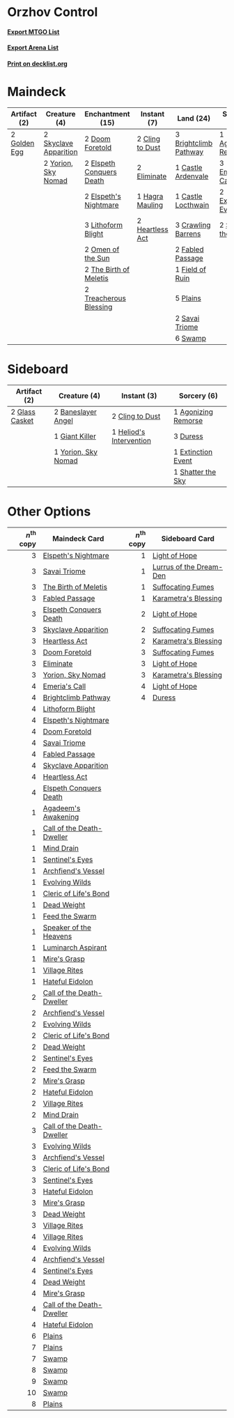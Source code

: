 # Orzhov Control

#### [Export MTGO List](../collection/Orzhov%20Control/Orzhov%20Control.txt)
#### [Export Arena List](../collection/Orzhov%20Control/Orzhov%20Control_arena.txt)
#### [Print on decklist.org](http://decklist.org/?deckmain=1%09Agonizing%20Remorse%0A3%09Brightclimb%20Pathway%0A1%09Castle%20Ardenvale%0A1%09Castle%20Locthwain%0A2%09Cling%20to%20Dust%0A3%09Crawling%20Barrens%0A2%09Doom%20Foretold%0A2%09Eliminate%0A2%09Elspeth%20Conquers%20Death%0A2%09Elspeth's%20Nightmare%0A3%09Emeria's%20Call%0A2%09Extinction%20Event%0A2%09Fabled%20Passage%0A1%09Field%20of%20Ruin%0A2%09Golden%20Egg%0A1%09Hagra%20Mauling%0A2%09Heartless%20Act%0A3%09Lithoform%20Blight%0A2%09Omen%20of%20the%20Sun%0A5%09Plains%0A2%09Savai%20Triome%0A2%09Shatter%20the%20Sky%0A2%09Skyclave%20Apparition%0A6%09Swamp%0A2%09The%20Birth%20of%20Meletis%0A2%09Treacherous%20Blessing%0A2%09Yorion,%20Sky%20Nomad&deckside=1%09Agonizing%20Remorse%0A2%09Baneslayer%20Angel%0A2%09Cling%20to%20Dust%0A3%09Duress%0A1%09Extinction%20Event%0A1%09Giant%20Killer%0A2%09Glass%20Casket%0A1%09Heliod's%20Intervention%0A1%09Shatter%20the%20Sky%0A1%09Yorion,%20Sky%20Nomad)
# Maindeck

|                                     Artifact (2)                                      |                                          Creature (4)                                          |                                         Enchantment (15)                                          |                                       Instant (7)                                        |                                           Land (24)                                            |                                         Sorcery (8)                                          |
|---------------------------------------------------------------------------------------|------------------------------------------------------------------------------------------------|---------------------------------------------------------------------------------------------------|------------------------------------------------------------------------------------------|------------------------------------------------------------------------------------------------|----------------------------------------------------------------------------------------------|
|2 [Golden Egg](http://gatherer.wizards.com/Pages/Card/Details.aspx?multiverseid=473182)|2 [Skyclave Apparition](http://gatherer.wizards.com/Pages/Card/Details.aspx?multiverseid=495603)|2 [Doom Foretold](http://gatherer.wizards.com/Pages/Card/Details.aspx?multiverseid=473149)         |2 [Cling to Dust](http://gatherer.wizards.com/Pages/Card/Details.aspx?multiverseid=476338)|3 [Brightclimb Pathway](http://gatherer.wizards.com/Pages/Card/Details.aspx?multiverseid=491911)|1 [Agonizing Remorse](http://gatherer.wizards.com/Pages/Card/Details.aspx?multiverseid=476334)|
|                                                                                       |2 [Yorion, Sky Nomad](http://gatherer.wizards.com/Pages/Card/Details.aspx?multiverseid=479752)  |2 [Elspeth Conquers Death](http://gatherer.wizards.com/Pages/Card/Details.aspx?multiverseid=476264)|2 [Eliminate](http://gatherer.wizards.com/Pages/Card/Details.aspx?multiverseid=485420)    |1 [Castle Ardenvale](http://gatherer.wizards.com/Pages/Card/Details.aspx?multiverseid=473200)   |3 [Emeria's Call](http://gatherer.wizards.com/Pages/Card/Details.aspx?multiverseid=491633)    |
|                                                                                       |                                                                                                |2 [Elspeth's Nightmare](http://gatherer.wizards.com/Pages/Card/Details.aspx?multiverseid=476342)   |1 [Hagra Mauling](http://gatherer.wizards.com/Pages/Card/Details.aspx?multiverseid=491741)|1 [Castle Locthwain](http://gatherer.wizards.com/Pages/Card/Details.aspx?multiverseid=473203)   |2 [Extinction Event](http://gatherer.wizards.com/Pages/Card/Details.aspx?multiverseid=479608) |
|                                                                                       |                                                                                                |3 [Lithoform Blight](http://gatherer.wizards.com/Pages/Card/Details.aspx?multiverseid=491745)      |2 [Heartless Act](http://gatherer.wizards.com/Pages/Card/Details.aspx?multiverseid=479611)|3 [Crawling Barrens](http://gatherer.wizards.com/Pages/Card/Details.aspx?multiverseid=491917)   |2 [Shatter the Sky](http://gatherer.wizards.com/Pages/Card/Details.aspx?multiverseid=476288)  |
|                                                                                       |                                                                                                |2 [Omen of the Sun](http://gatherer.wizards.com/Pages/Card/Details.aspx?multiverseid=476281)       |                                                                                          |2 [Fabled Passage](http://gatherer.wizards.com/Pages/Card/Details.aspx?multiverseid=473206)     |                                                                                              |
|                                                                                       |                                                                                                |2 [The Birth of Meletis](http://gatherer.wizards.com/Pages/Card/Details.aspx?multiverseid=476256)  |                                                                                          |1 [Field of Ruin](http://gatherer.wizards.com/Pages/Card/Details.aspx?multiverseid=435415)      |                                                                                              |
|                                                                                       |                                                                                                |2 [Treacherous Blessing](http://gatherer.wizards.com/Pages/Card/Details.aspx?multiverseid=476368)  |                                                                                          |5 [Plains](http://gatherer.wizards.com/Pages/Card/Details.aspx?multiverseid=439856)             |                                                                                              |
|                                                                                       |                                                                                                |                                                                                                   |                                                                                          |2 [Savai Triome](http://gatherer.wizards.com/Pages/Card/Details.aspx?multiverseid=479773)       |                                                                                              |
|                                                                                       |                                                                                                |                                                                                                   |                                                                                          |6 [Swamp](http://gatherer.wizards.com/Pages/Card/Details.aspx?multiverseid=439858)              |                                                                                              |


# Sideboard

|                                      Artifact (2)                                       |                                         Creature (4)                                         |                                           Instant (3)                                            |                                         Sorcery (6)                                          |
|-----------------------------------------------------------------------------------------|----------------------------------------------------------------------------------------------|--------------------------------------------------------------------------------------------------|----------------------------------------------------------------------------------------------|
|2 [Glass Casket](http://gatherer.wizards.com/Pages/Card/Details.aspx?multiverseid=472977)|2 [Baneslayer Angel](http://gatherer.wizards.com/Pages/Card/Details.aspx?multiverseid=191065) |2 [Cling to Dust](http://gatherer.wizards.com/Pages/Card/Details.aspx?multiverseid=476338)        |1 [Agonizing Remorse](http://gatherer.wizards.com/Pages/Card/Details.aspx?multiverseid=476334)|
|                                                                                         |1 [Giant Killer](http://gatherer.wizards.com/Pages/Card/Details.aspx?multiverseid=472976)     |1 [Heliod's Intervention](http://gatherer.wizards.com/Pages/Card/Details.aspx?multiverseid=476270)|3 [Duress](http://gatherer.wizards.com/Pages/Card/Details.aspx?multiverseid=14557)            |
|                                                                                         |1 [Yorion, Sky Nomad](http://gatherer.wizards.com/Pages/Card/Details.aspx?multiverseid=479752)|                                                                                                  |1 [Extinction Event](http://gatherer.wizards.com/Pages/Card/Details.aspx?multiverseid=479608) |
|                                                                                         |                                                                                              |                                                                                                  |1 [Shatter the Sky](http://gatherer.wizards.com/Pages/Card/Details.aspx?multiverseid=476288)  |


# Other Options

|*n*<sup>th</sup> copy|                                           Maindeck Card                                            |*n*<sup>th</sup> copy|                                          Sideboard Card                                          |
|--------------------:|----------------------------------------------------------------------------------------------------|--------------------:|--------------------------------------------------------------------------------------------------|
|                    3|[Elspeth's Nightmare](http://gatherer.wizards.com/Pages/Card/Details.aspx?multiverseid=476342)      |                    1|[Light of Hope](http://gatherer.wizards.com/Pages/Card/Details.aspx?multiverseid=479540)          |
|                    3|[Savai Triome](http://gatherer.wizards.com/Pages/Card/Details.aspx?multiverseid=479773)             |                    1|[Lurrus of the Dream-Den](http://gatherer.wizards.com/Pages/Card/Details.aspx?multiverseid=479746)|
|                    3|[The Birth of Meletis](http://gatherer.wizards.com/Pages/Card/Details.aspx?multiverseid=476256)     |                    1|[Suffocating Fumes](http://gatherer.wizards.com/Pages/Card/Details.aspx?multiverseid=479620)      |
|                    3|[Fabled Passage](http://gatherer.wizards.com/Pages/Card/Details.aspx?multiverseid=473206)           |                    1|[Karametra's Blessing](http://gatherer.wizards.com/Pages/Card/Details.aspx?multiverseid=476277)   |
|                    3|[Elspeth Conquers Death](http://gatherer.wizards.com/Pages/Card/Details.aspx?multiverseid=476264)   |                    2|[Light of Hope](http://gatherer.wizards.com/Pages/Card/Details.aspx?multiverseid=479540)          |
|                    3|[Skyclave Apparition](http://gatherer.wizards.com/Pages/Card/Details.aspx?multiverseid=495603)      |                    2|[Suffocating Fumes](http://gatherer.wizards.com/Pages/Card/Details.aspx?multiverseid=479620)      |
|                    3|[Heartless Act](http://gatherer.wizards.com/Pages/Card/Details.aspx?multiverseid=479611)            |                    2|[Karametra's Blessing](http://gatherer.wizards.com/Pages/Card/Details.aspx?multiverseid=476277)   |
|                    3|[Doom Foretold](http://gatherer.wizards.com/Pages/Card/Details.aspx?multiverseid=473149)            |                    3|[Suffocating Fumes](http://gatherer.wizards.com/Pages/Card/Details.aspx?multiverseid=479620)      |
|                    3|[Eliminate](http://gatherer.wizards.com/Pages/Card/Details.aspx?multiverseid=485420)                |                    3|[Light of Hope](http://gatherer.wizards.com/Pages/Card/Details.aspx?multiverseid=479540)          |
|                    3|[Yorion, Sky Nomad](http://gatherer.wizards.com/Pages/Card/Details.aspx?multiverseid=479752)        |                    3|[Karametra's Blessing](http://gatherer.wizards.com/Pages/Card/Details.aspx?multiverseid=476277)   |
|                    4|[Emeria's Call](http://gatherer.wizards.com/Pages/Card/Details.aspx?multiverseid=491633)            |                    4|[Light of Hope](http://gatherer.wizards.com/Pages/Card/Details.aspx?multiverseid=479540)          |
|                    4|[Brightclimb Pathway](http://gatherer.wizards.com/Pages/Card/Details.aspx?multiverseid=491911)      |                    4|[Duress](http://gatherer.wizards.com/Pages/Card/Details.aspx?multiverseid=14557)                  |
|                    4|[Lithoform Blight](http://gatherer.wizards.com/Pages/Card/Details.aspx?multiverseid=491745)         |                     |                                                                                                  |
|                    4|[Elspeth's Nightmare](http://gatherer.wizards.com/Pages/Card/Details.aspx?multiverseid=476342)      |                     |                                                                                                  |
|                    4|[Doom Foretold](http://gatherer.wizards.com/Pages/Card/Details.aspx?multiverseid=473149)            |                     |                                                                                                  |
|                    4|[Savai Triome](http://gatherer.wizards.com/Pages/Card/Details.aspx?multiverseid=479773)             |                     |                                                                                                  |
|                    4|[Fabled Passage](http://gatherer.wizards.com/Pages/Card/Details.aspx?multiverseid=473206)           |                     |                                                                                                  |
|                    4|[Skyclave Apparition](http://gatherer.wizards.com/Pages/Card/Details.aspx?multiverseid=495603)      |                     |                                                                                                  |
|                    4|[Heartless Act](http://gatherer.wizards.com/Pages/Card/Details.aspx?multiverseid=479611)            |                     |                                                                                                  |
|                    4|[Elspeth Conquers Death](http://gatherer.wizards.com/Pages/Card/Details.aspx?multiverseid=476264)   |                     |                                                                                                  |
|                    1|[Agadeem's Awakening](http://gatherer.wizards.com/Pages/Card/Details.aspx?multiverseid=491723)      |                     |                                                                                                  |
|                    1|[Call of the Death-Dweller](http://gatherer.wizards.com/Pages/Card/Details.aspx?multiverseid=479598)|                     |                                                                                                  |
|                    1|[Mind Drain](http://gatherer.wizards.com/Pages/Card/Details.aspx?multiverseid=491751)               |                     |                                                                                                  |
|                    1|[Sentinel's Eyes](http://gatherer.wizards.com/Pages/Card/Details.aspx?multiverseid=476287)          |                     |                                                                                                  |
|                    1|[Archfiend's Vessel](http://gatherer.wizards.com/Pages/Card/Details.aspx?multiverseid=485411)       |                     |                                                                                                  |
|                    1|[Evolving Wilds](http://gatherer.wizards.com/Pages/Card/Details.aspx?multiverseid=426944)           |                     |                                                                                                  |
|                    1|[Cleric of Life's Bond](http://gatherer.wizards.com/Pages/Card/Details.aspx?multiverseid=491873)    |                     |                                                                                                  |
|                    1|[Dead Weight](http://gatherer.wizards.com/Pages/Card/Details.aspx?multiverseid=452817)              |                     |                                                                                                  |
|                    1|[Feed the Swarm](http://gatherer.wizards.com/Pages/Card/Details.aspx?multiverseid=491737)           |                     |                                                                                                  |
|                    1|[Speaker of the Heavens](http://gatherer.wizards.com/Pages/Card/Details.aspx?multiverseid=488246)   |                     |                                                                                                  |
|                    1|[Luminarch Aspirant](http://gatherer.wizards.com/Pages/Card/Details.aspx?multiverseid=491647)       |                     |                                                                                                  |
|                    1|[Mire's Grasp](http://gatherer.wizards.com/Pages/Card/Details.aspx?multiverseid=476357)             |                     |                                                                                                  |
|                    1|[Village Rites](http://gatherer.wizards.com/Pages/Card/Details.aspx?multiverseid=485449)            |                     |                                                                                                  |
|                    1|[Hateful Eidolon](http://gatherer.wizards.com/Pages/Card/Details.aspx?multiverseid=476352)          |                     |                                                                                                  |
|                    2|[Call of the Death-Dweller](http://gatherer.wizards.com/Pages/Card/Details.aspx?multiverseid=479598)|                     |                                                                                                  |
|                    2|[Archfiend's Vessel](http://gatherer.wizards.com/Pages/Card/Details.aspx?multiverseid=485411)       |                     |                                                                                                  |
|                    2|[Evolving Wilds](http://gatherer.wizards.com/Pages/Card/Details.aspx?multiverseid=426944)           |                     |                                                                                                  |
|                    2|[Cleric of Life's Bond](http://gatherer.wizards.com/Pages/Card/Details.aspx?multiverseid=491873)    |                     |                                                                                                  |
|                    2|[Dead Weight](http://gatherer.wizards.com/Pages/Card/Details.aspx?multiverseid=452817)              |                     |                                                                                                  |
|                    2|[Sentinel's Eyes](http://gatherer.wizards.com/Pages/Card/Details.aspx?multiverseid=476287)          |                     |                                                                                                  |
|                    2|[Feed the Swarm](http://gatherer.wizards.com/Pages/Card/Details.aspx?multiverseid=491737)           |                     |                                                                                                  |
|                    2|[Mire's Grasp](http://gatherer.wizards.com/Pages/Card/Details.aspx?multiverseid=476357)             |                     |                                                                                                  |
|                    2|[Hateful Eidolon](http://gatherer.wizards.com/Pages/Card/Details.aspx?multiverseid=476352)          |                     |                                                                                                  |
|                    2|[Village Rites](http://gatherer.wizards.com/Pages/Card/Details.aspx?multiverseid=485449)            |                     |                                                                                                  |
|                    2|[Mind Drain](http://gatherer.wizards.com/Pages/Card/Details.aspx?multiverseid=491751)               |                     |                                                                                                  |
|                    3|[Call of the Death-Dweller](http://gatherer.wizards.com/Pages/Card/Details.aspx?multiverseid=479598)|                     |                                                                                                  |
|                    3|[Evolving Wilds](http://gatherer.wizards.com/Pages/Card/Details.aspx?multiverseid=426944)           |                     |                                                                                                  |
|                    3|[Archfiend's Vessel](http://gatherer.wizards.com/Pages/Card/Details.aspx?multiverseid=485411)       |                     |                                                                                                  |
|                    3|[Cleric of Life's Bond](http://gatherer.wizards.com/Pages/Card/Details.aspx?multiverseid=491873)    |                     |                                                                                                  |
|                    3|[Sentinel's Eyes](http://gatherer.wizards.com/Pages/Card/Details.aspx?multiverseid=476287)          |                     |                                                                                                  |
|                    3|[Hateful Eidolon](http://gatherer.wizards.com/Pages/Card/Details.aspx?multiverseid=476352)          |                     |                                                                                                  |
|                    3|[Mire's Grasp](http://gatherer.wizards.com/Pages/Card/Details.aspx?multiverseid=476357)             |                     |                                                                                                  |
|                    3|[Dead Weight](http://gatherer.wizards.com/Pages/Card/Details.aspx?multiverseid=452817)              |                     |                                                                                                  |
|                    3|[Village Rites](http://gatherer.wizards.com/Pages/Card/Details.aspx?multiverseid=485449)            |                     |                                                                                                  |
|                    4|[Village Rites](http://gatherer.wizards.com/Pages/Card/Details.aspx?multiverseid=485449)            |                     |                                                                                                  |
|                    4|[Evolving Wilds](http://gatherer.wizards.com/Pages/Card/Details.aspx?multiverseid=426944)           |                     |                                                                                                  |
|                    4|[Archfiend's Vessel](http://gatherer.wizards.com/Pages/Card/Details.aspx?multiverseid=485411)       |                     |                                                                                                  |
|                    4|[Sentinel's Eyes](http://gatherer.wizards.com/Pages/Card/Details.aspx?multiverseid=476287)          |                     |                                                                                                  |
|                    4|[Dead Weight](http://gatherer.wizards.com/Pages/Card/Details.aspx?multiverseid=452817)              |                     |                                                                                                  |
|                    4|[Mire's Grasp](http://gatherer.wizards.com/Pages/Card/Details.aspx?multiverseid=476357)             |                     |                                                                                                  |
|                    4|[Call of the Death-Dweller](http://gatherer.wizards.com/Pages/Card/Details.aspx?multiverseid=479598)|                     |                                                                                                  |
|                    4|[Hateful Eidolon](http://gatherer.wizards.com/Pages/Card/Details.aspx?multiverseid=476352)          |                     |                                                                                                  |
|                    6|[Plains](http://gatherer.wizards.com/Pages/Card/Details.aspx?multiverseid=439856)                   |                     |                                                                                                  |
|                    7|[Plains](http://gatherer.wizards.com/Pages/Card/Details.aspx?multiverseid=439856)                   |                     |                                                                                                  |
|                    7|[Swamp](http://gatherer.wizards.com/Pages/Card/Details.aspx?multiverseid=439858)                    |                     |                                                                                                  |
|                    8|[Swamp](http://gatherer.wizards.com/Pages/Card/Details.aspx?multiverseid=439858)                    |                     |                                                                                                  |
|                    9|[Swamp](http://gatherer.wizards.com/Pages/Card/Details.aspx?multiverseid=439858)                    |                     |                                                                                                  |
|                   10|[Swamp](http://gatherer.wizards.com/Pages/Card/Details.aspx?multiverseid=439858)                    |                     |                                                                                                  |
|                    8|[Plains](http://gatherer.wizards.com/Pages/Card/Details.aspx?multiverseid=439856)                   |                     |                                                                                                  |

